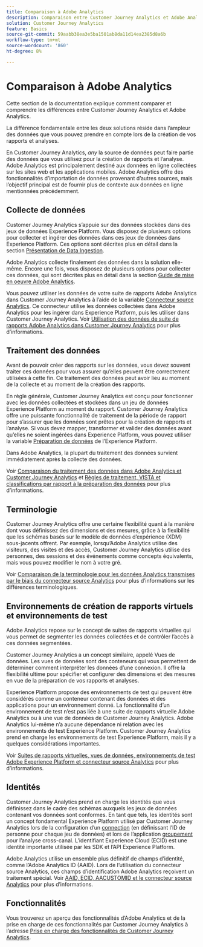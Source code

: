 ```yaml
---
title: Comparaison à Adobe Analytics
description: Comparaison entre Customer Journey Analytics et Adobe Analytics.
solution: Customer Journey Analytics
feature: Basics
source-git-commit: 59aabb38ea3e5ba1501ab8da11d14ea2385d8a6b
workflow-type: tm+mt
source-wordcount: '860'
ht-degree: 8%

---
```


# Comparaison à Adobe Analytics

Cette section de la documentation explique comment comparer et comprendre les différences entre Customer Journey Analytics et Adobe Analytics.

La différence fondamentale entre les deux solutions réside dans l’ampleur des données que vous pouvez prendre en compte lors de la création de vos rapports et analyses.

En Customer Journey Analytics, *any* la source de données peut faire partie des données que vous utilisez pour la création de rapports et l’analyse. Adobe Analytics est principalement destiné aux données en ligne collectées sur les sites web et les applications mobiles. Adobe Analytics offre des fonctionnalités d’importation de données provenant d’autres sources, mais l’objectif principal est de fournir plus de contexte aux données en ligne mentionnées précédemment.

## Collecte de données

Customer Journey Analytics s’appuie sur des données stockées dans des jeux de données Experience Platform. Vous disposez de plusieurs options pour collecter et ingérer des données dans ces jeux de données dans Experience Platform. Ces options sont décrites plus en détail dans la section [Présentation de Data Ingestion](https://experienceleague.adobe.com/docs/analytics-platform/using/cja-data-ingestion/data-ingestion.html?lang=en).

Adobe Analytics collecte finalement des données dans la solution elle-même. Encore une fois, vous disposez de plusieurs options pour collecter ces données, qui sont décrites plus en détail dans la section [Guide de mise en oeuvre Adobe Analytics](https://experienceleague.adobe.com/docs/analytics/implementation/home.html?lang=fr).

Vous pouvez utiliser les données de votre suite de rapports Adobe Analytics dans Customer Journey Analytics à l’aide de la variable [Connecteur source Analytics](https://experienceleague.adobe.com/docs/experience-platform/sources/ui-tutorials/create/adobe-applications/analytics.html?lang=fr). Ce connecteur utilise les données collectées dans Adobe Analytics pour les ingérer dans Experience Platform, puis les utiliser dans Customer Journey Analytics. Voir [Utilisation des données de suite de rapports Adobe Analytics dans Customer Journey Analytics](https://experienceleague.adobe.com/docs/analytics-platform/using/compare-aa-cja/cja-aa-comparison/aa-data-in-cja.html?lang=fr) pour plus d’informations.


## Traitement des données

Avant de pouvoir créer des rapports sur les données, vous devez souvent traiter ces données pour vous assurer qu’elles peuvent être correctement utilisées à cette fin. Ce traitement des données peut avoir lieu au moment de la collecte et au moment de la création des rapports.

En règle générale, Customer Journey Analytics est conçu pour fonctionner avec les données collectées et stockées dans un jeu de données Experience Platform au moment du rapport. Customer Journey Analytics offre une puissante fonctionnalité de traitement de la période de rapport pour s’assurer que les données sont prêtes pour la création de rapports et l’analyse. Si vous devez mapper, transformer et valider des données avant qu’elles ne soient ingérées dans Experience Platform, vous pouvez utiliser la variable [Préparation de données](https://experienceleague.adobe.com/docs/experience-platform/data-prep/home.html?lang=fr) de l’Experience Platform.

Dans Adobe Analytics, la plupart du traitement des données survient immédiatement après la collecte des données.

Voir [Comparaison du traitement des données dans Adobe Analytics et Customer Journey Analytics](data-processing-comparisons.md) et [Règles de traitement, VISTA et classifications par rapport à la préparation des données](https://experienceleague.adobe.com/docs/analytics-platform/using/compare-aa-cja/cja-aa-comparison/pr-vista-dataprep.html?lang=fr) pour plus d’informations.


## Terminologie

Customer Journey Analytics offre une certaine flexibilité quant à la manière dont vous définissez des dimensions et des mesures, grâce à la flexibilité que les schémas basés sur le modèle de données d’expérience (XDM) sous-jacents offrent. Par exemple, lorsqu’Adobe Analytics utilise des visiteurs, des visites et des accès, Customer Journey Analytics utilise des personnes, des sessions et des événements comme concepts équivalents, mais vous pouvez modifier le nom à votre gré.

Voir [Comparaison de la terminologie pour les données Analytics transmises par le biais du connecteur source Analytics](https://experienceleague.adobe.com/docs/analytics-platform/using/compare-aa-cja/cja-aa-comparison/terminology.html?lang=en) pour plus d’informations sur les différences terminologiques.


## Environnements de création de rapports virtuels et environnements de test

Adobe Analytics repose sur le concept de suites de rapports virtuelles qui vous permet de segmenter les données collectées et de contrôler l’accès à ces données segmentées.

Customer Journey Analytics a un concept similaire, appelé Vues de données. Les vues de données sont des conteneurs qui vous permettent de déterminer comment interpréter les données d’une connexion. Il offre la flexibilité ultime pour spécifier et configurer des dimensions et des mesures en vue de la préparation de vos rapports et analyses.

Experience Platform propose des environnements de test qui peuvent être considérés comme un conteneur contenant des données et des applications pour un environnement donné. La fonctionnalité d’un environnement de test n’est pas liée à une suite de rapports virtuelle Adobe Analytics ou à une vue de données de Customer Journey Analytics. Adobe Analytics lui-même n’a aucune dépendance ni relation avec les environnements de test Experience Platform. Customer Journey Analytics prend en charge les environnements de test Experience Platform, mais il y a quelques considérations importantes.

Voir [Suites de rapports virtuelles, vues de données, environnements de test Adobe Experience Platform et connecteur source Analytics](https://experienceleague.adobe.com/docs/analytics-platform/using/compare-aa-cja/cja-aa-comparison/vrs-dataview-sandbox-adc.html?lang=fr) pour plus d’informations.


## Identités

Customer Journey Analytics prend en charge les identités que vous définissez dans le cadre des schémas auxquels les jeux de données contenant vos données sont conformes. En tant que tels, les identités sont un concept fondamental Experience Platform utilisé par Customer Journey Analytics lors de la configuration d’un [connection](../../connections/overview.md) (en définissant l’ID de personne pour chaque jeu de données) et lors de l’application [groupement](../../stitching/overview.md) pour l’analyse cross-canal. L’identifiant Experience Cloud (ECID) est une identité importante utilisée par les SDK et l’API Experience Platform.

Adobe Analytics utilise un ensemble plus définitif de champs d’identité, comme l’Adobe Analytics ID (AAID). Lors de l’utilisation du connecteur source Analytics, ces champs d’identification Adobe Analytics reçoivent un traitement spécial. Voir [AAID, ECID, AACUSTOMID et le connecteur source Analytics](https://experienceleague.adobe.com/docs/analytics-platform/using/compare-aa-cja/cja-aa-comparison/aaid-ecid-adc.html?lang=en) pour plus d’informations.


## Fonctionnalités

Vous trouverez un aperçu des fonctionnalités d’Adobe Analytics et de la prise en charge de ces fonctionnalités par Customer Journey Analytics à l’adresse [Prise en charge des fonctionnalités de Customer Journey Analytics](https://experienceleague.adobe.com/docs/analytics-platform/using/compare-aa-cja/cja-aa-comparison/cja-aa.html?lang=en).





